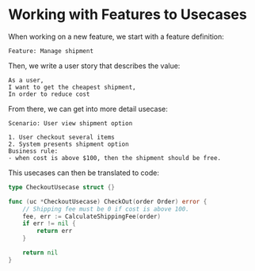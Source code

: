 # Working with Features to Usecases



When working on a new feature, we start with a feature definition:


```
Feature: Manage shipment
```

Then, we write a user story that describes the value:

```
As a user,
I want to get the cheapest shipment,
In order to reduce cost
```

From there, we can get into more detail usecase:


```
Scenario: User view shipment option

1. User checkout several items
2. System presents shipment option
Business rule:
- when cost is above $100, then the shipment should be free.
```

This usecases can then be translated to code:

```go
type CheckoutUsecase struct {}

func (uc *CheckoutUsecase) CheckOut(order Order) error {
	// Shipping fee must be 0 if cost is above 100.
	fee, err := CalculateShippingFee(order)
	if err != nil {
		return err
	}

	return nil
}
```
